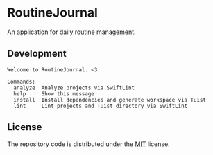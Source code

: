 # RoutineJournal

An application for daily routine management.

## Development

```text
Welcome to RoutineJournal. <3

Commands:
  analyze  Analyze projects via SwiftLint
  help     Show this message
  install  Install dependencies and generate workspace via Tuist
  lint     Lint projects and Tuist directory via SwiftLint
```

## License

The repository code is distributed under the [MIT](./LICENSE) license.
